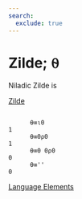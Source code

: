 ```yaml
---
search:
  exclude: true
---
```






<h1 class="heading"><span class="name">Zilde;</span> <span class="command">⍬</span></h1>


Niladic Zilde is


[Zilde](../primitive-functions/zilde.md)
```apl

      ⍬≡⍳0
1
      ⍬≡0⍴0
1
      ⍬≡0 0⍴0
0
      ⍬≡''
0

```


[Language Elements](./language-elements.md)


